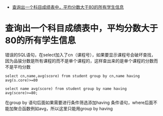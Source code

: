 * [查询出一个科目成绩表中，平均分数大于80的所有学生信息](#查询出一个科目成绩表中平均分数大于80的所有学生信息)



# 查询出一个科目成绩表中，平均分数大于80的所有学生信息

错误的SQL语句，在select加入了cn（课程号），如果要显示课程号会破坏查找，因为品骏分数是所有课程的而不是单个课程的，这样查出来的是单个课程的分数而不是平均分数
```
select cn,name,avg(score) from student group by cn,name having avg(s.core)>=80
```

```
select name avg(score) from student group by name having avg(score)>=80;
```
在group by 语句后面如果需要进行条件筛选添加having 条件语句，where后面不能加聚合函数例如avg，所以这里只能用group by  having
